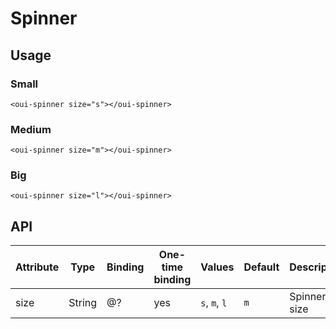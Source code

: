 # Spinner

<component-status cx-design="complete" ux="complete"></component-status>

## Usage

### Small
```html:preview
<oui-spinner size="s"></oui-spinner>
```

### Medium
```html:preview
<oui-spinner size="m"></oui-spinner>
```

### Big
```html:preview
<oui-spinner size="l"></oui-spinner>
```

## API

| Attribute       | Type            | Binding | One-time binding | Values              | Default             | Description         |
| ----            | ----            | ----    | ----             | ----                | ----                | ----                |
| size            | String          | @?      | yes              | `s`, `m`, `l`       | `m`                 | Spinner size        |
